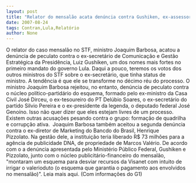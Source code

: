 ```yaml
---
layout: post
title: "Relator do mensalão acata denúncia contra Gushiken, ex-assessor palaciano de Lula"
date: 2007-08-24
tags: Contran,Lula,Relatório
author: None
---
```

O relator do caso mensal&atilde;o no STF, ministro Joaquim Barbosa, acatou a den&uacute;ncia de peculato contra o ex-secret&aacute;rio de Comunica&ccedil;&atilde;o e Gest&atilde;o Estrat&eacute;gica da Presid&ecirc;ncia, Luiz Gushiken, um dos nomes mais fortes no primeiro mandato do governo Lula.
Daqui a pouco, teremos os votos dos outros ministros do STF sobre&nbsp;o ex-secret&aacute;rio, que tinha status de ministro.&nbsp;A tend&ecirc;ncia &eacute; que ele se transforme no d&eacute;cimo r&eacute;u do processo. 
O ministro Joaquim Barbosa rejeitou, no entanto, den&uacute;ncia de peculato contra o n&uacute;cleo pol&iacute;tico-partid&aacute;rio do esquema, formado pelo ex-ministro da Casa Civil Jos&eacute; Dirceu, o ex-tesoureiro do PT Del&uacute;bio Soares, o ex-secret&aacute;rio do partido Silvio Pereira e o ex-presidente da legenda, o deputado federal Jos&eacute; Geno&iacute;no. Isso n&atilde;o quer dizer que eles estejam livres de um processo. Existem outras acusa&ccedil;&otilde;es pesando contra o grupo: forma&ccedil;&atilde;o de quadrilha e corrup&ccedil;&atilde;o ativa.&nbsp;
Joaquim Barbosa tamb&eacute;m aceitou a segunda&nbsp;den&uacute;ncia contra o ex-diretor de Marketing do Bancdo do Brasil, Henrique Pizzolato.&nbsp;Na gest&atilde;o dele, a institui&ccedil;&atilde;o teria liberado R$ 73 milh&otilde;es para a ag&ecirc;ncia de publicidade DNA, de propriedade de Marcos Val&eacute;rio.
De acordo com o a den&uacute;ncia apresentada pelo Minist&eacute;rio P&uacute;blico Federal,&nbsp;Gushiken e Pizzolato, junto com o n&uacute;cleo publicit&aacute;rio-financeiro do mensal&atilde;o, &quot;montaram um esquema para desviar recursos da Visanet com intuito de irrigar o valerioduto (o esquema que garantia o pagamento aos envolvidos no mensal&atilde;o)&quot;. 
Leia mais aqui.
(Com informa&ccedil;&otilde;es do G1) 